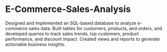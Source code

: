 # E-Commerce-Sales-Analysis
Designed and implemented an SQL-based database to analyze e-commerce sales data. Built tables for customers, products, and orders, and developed queries to track sales trends, top customers, product performance, and discount impact. Created views and reports to generate actionable business insights.

